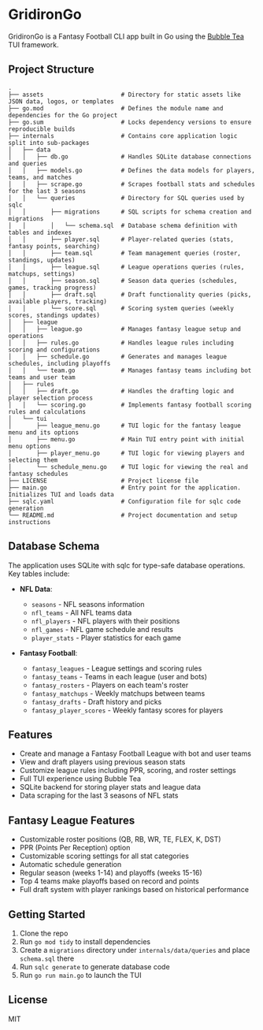 # GridironGo
GridironGo is a Fantasy Football CLI app built in Go using the [Bubble Tea](https://github.com/charmbracelet/bubbletea) TUI framework.

## Project Structure
```
.
├── assets                      # Directory for static assets like JSON data, logos, or templates
├── go.mod                      # Defines the module name and dependencies for the Go project
├── go.sum                      # Locks dependency versions to ensure reproducible builds
├── internals                   # Contains core application logic split into sub-packages
│   ├── data
│   │   ├── db.go               # Handles SQLite database connections and queries
│   │   ├── models.go           # Defines the data models for players, teams, and matches
│   │   ├── scrape.go           # Scrapes football stats and schedules for the last 3 seasons
│   │   └── queries             # Directory for SQL queries used by sqlc
│   │       ├── migrations      # SQL scripts for schema creation and migrations
│   │       │   └── schema.sql  # Database schema definition with tables and indexes
│   │       ├── player.sql      # Player-related queries (stats, fantasy points, searching)
│   │       ├── team.sql        # Team management queries (roster, standings, updates)
│   │       ├── league.sql      # League operations queries (rules, matchups, settings)
│   │       ├── season.sql      # Season data queries (schedules, games, tracking progress)
│   │       ├── draft.sql       # Draft functionality queries (picks, available players, tracking)
│   │       └── score.sql       # Scoring system queries (weekly scores, standings updates)
│   ├── league
│   │   ├── league.go           # Manages fantasy league setup and operations
│   │   ├── rules.go            # Handles league rules including scoring and configurations
│   │   ├── schedule.go         # Generates and manages league schedules, including playoffs
│   │   └── team.go             # Manages fantasy teams including bot teams and user team
│   ├── rules
│   │   ├── draft.go            # Handles the drafting logic and player selection process
│   │   └── scoring.go          # Implements fantasy football scoring rules and calculations
│   └── tui
│       ├── league_menu.go      # TUI logic for the fantasy league menu and its options
│       ├── menu.go             # Main TUI entry point with initial menu options
│       ├── player_menu.go      # TUI logic for viewing players and selecting them
│       └── schedule_menu.go    # TUI logic for viewing the real and fantasy schedules
├── LICENSE                     # Project license file
├── main.go                     # Entry point for the application. Initializes TUI and loads data
├── sqlc.yaml                   # Configuration file for sqlc code generation
└── README.md                   # Project documentation and setup instructions
```

## Database Schema
The application uses SQLite with sqlc for type-safe database operations. Key tables include:

- **NFL Data**: 
  - `seasons` - NFL seasons information
  - `nfl_teams` - All NFL teams data
  - `nfl_players` - NFL players with their positions
  - `nfl_games` - NFL game schedule and results
  - `player_stats` - Player statistics for each game

- **Fantasy Football**:
  - `fantasy_leagues` - League settings and scoring rules
  - `fantasy_teams` - Teams in each league (user and bots)
  - `fantasy_rosters` - Players on each team's roster
  - `fantasy_matchups` - Weekly matchups between teams
  - `fantasy_drafts` - Draft history and picks
  - `fantasy_player_scores` - Weekly fantasy scores for players

## Features
- Create and manage a Fantasy Football League with bot and user teams
- View and draft players using previous season stats
- Customize league rules including PPR, scoring, and roster settings
- Full TUI experience using Bubble Tea
- SQLite backend for storing player stats and league data
- Data scraping for the last 3 seasons of NFL stats

## Fantasy League Features
- Customizable roster positions (QB, RB, WR, TE, FLEX, K, DST)
- PPR (Points Per Reception) option
- Customizable scoring settings for all stat categories
- Automatic schedule generation
- Regular season (weeks 1-14) and playoffs (weeks 15-16)
- Top 4 teams make playoffs based on record and points
- Full draft system with player rankings based on historical performance

## Getting Started
1. Clone the repo
2. Run `go mod tidy` to install dependencies
3. Create a `migrations` directory under `internals/data/queries` and place `schema.sql` there
4. Run `sqlc generate` to generate database code
5. Run `go run main.go` to launch the TUI

## License
MIT
